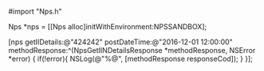 #import "Nps.h"

Nps *nps = [[Nps alloc]initWithEnvironment:NPSSANDBOX];

[nps getIIDetails:@"424242"
   postDateTime:@"2016-12-01 12:00:00"
 methodResponse:^(NpsGetIINDetailsResponse *methodResponse, NSError *error) {
    if(!error){
        NSLog(@"%@", [methodResponse responseCod]);
    }
}];